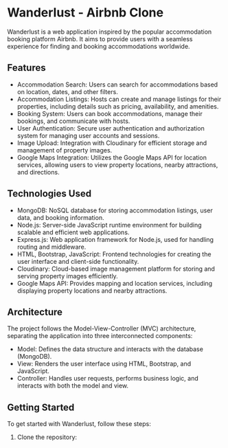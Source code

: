 # Wanderlust - Airbnb Clone

Wanderlust is a web application inspired by the popular accommodation booking platform Airbnb. It aims to provide users with a seamless experience for finding and booking accommodations worldwide.

## Features

- Accommodation Search: Users can search for accommodations based on location, dates, and other filters.
- Accommodation Listings: Hosts can create and manage listings for their properties, including details such as pricing, availability, and amenities.
- Booking System: Users can book accommodations, manage their bookings, and communicate with hosts.
- User Authentication: Secure user authentication and authorization system for managing user accounts and sessions.
- Image Upload: Integration with Cloudinary for efficient storage and management of property images.
- Google Maps Integration: Utilizes the Google Maps API for location services, allowing users to view property locations, nearby attractions, and directions.

## Technologies Used

- MongoDB: NoSQL database for storing accommodation listings, user data, and booking information.
- Node.js: Server-side JavaScript runtime environment for building scalable and efficient web applications.
- Express.js: Web application framework for Node.js, used for handling routing and middleware.
- HTML, Bootstrap, JavaScript: Frontend technologies for creating the user interface and client-side functionality.
- Cloudinary: Cloud-based image management platform for storing and serving property images efficiently.
- Google Maps API: Provides mapping and location services, including displaying property locations and nearby attractions.

## Architecture

The project follows the Model-View-Controller (MVC) architecture, separating the application into three interconnected components:
- Model: Defines the data structure and interacts with the database (MongoDB).
- View: Renders the user interface using HTML, Bootstrap, and JavaScript.
- Controller: Handles user requests, performs business logic, and interacts with both the model and view.

## Getting Started

To get started with Wanderlust, follow these steps:

1. Clone the repository:
